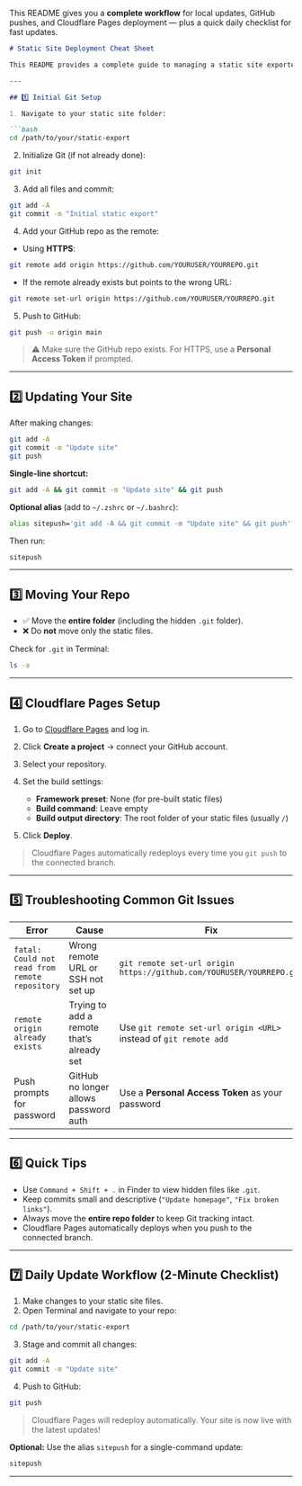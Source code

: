 This README gives you a **complete workflow** for local updates, GitHub pushes, and Cloudflare Pages deployment — plus a quick daily checklist for fast updates.

````markdown
# Static Site Deployment Cheat Sheet

This README provides a complete guide to managing a static site exported from WordPress, using GitHub for version control and Cloudflare Pages for hosting.

---

## 1️⃣ Initial Git Setup

1. Navigate to your static site folder:

```bash
cd /path/to/your/static-export
````

2. Initialize Git (if not already done):

```bash
git init
```

3. Add all files and commit:

```bash
git add -A
git commit -m "Initial static export"
```

4. Add your GitHub repo as the remote:

* Using **HTTPS**:

```bash
git remote add origin https://github.com/YOURUSER/YOURREPO.git
```

* If the remote already exists but points to the wrong URL:

```bash
git remote set-url origin https://github.com/YOURUSER/YOURREPO.git
```

5. Push to GitHub:

```bash
git push -u origin main
```

> ⚠️ Make sure the GitHub repo exists. For HTTPS, use a **Personal Access Token** if prompted.

---

## 2️⃣ Updating Your Site

After making changes:

```bash
git add -A
git commit -m "Update site"
git push
```

**Single-line shortcut:**

```bash
git add -A && git commit -m "Update site" && git push
```

**Optional alias** (add to `~/.zshrc` or `~/.bashrc`):

```bash
alias sitepush='git add -A && git commit -m "Update site" && git push'
```

Then run:

```bash
sitepush
```

---

## 3️⃣ Moving Your Repo

* ✅ Move the **entire folder** (including the hidden `.git` folder).
* ❌ Do **not** move only the static files.

Check for `.git` in Terminal:

```bash
ls -a
```

---

## 4️⃣ Cloudflare Pages Setup

1. Go to [Cloudflare Pages](https://pages.cloudflare.com/) and log in.
2. Click **Create a project** → connect your GitHub account.
3. Select your repository.
4. Set the build settings:

   * **Framework preset**: None (for pre-built static files)
   * **Build command**: Leave empty
   * **Build output directory**: The root folder of your static files (usually `/`)
5. Click **Deploy**.

> Cloudflare Pages automatically redeploys every time you `git push` to the connected branch.

---

## 5️⃣ Troubleshooting Common Git Issues

| Error                                          | Cause                                     | Fix                                                                  |
| ---------------------------------------------- | ----------------------------------------- | -------------------------------------------------------------------- |
| `fatal: Could not read from remote repository` | Wrong remote URL or SSH not set up        | `git remote set-url origin https://github.com/YOURUSER/YOURREPO.git` |
| `remote origin already exists`                 | Trying to add a remote that’s already set | Use `git remote set-url origin <URL>` instead of `git remote add`    |
| Push prompts for password                      | GitHub no longer allows password auth     | Use a **Personal Access Token** as your password                     |

---

## 6️⃣ Quick Tips

* Use `Command + Shift + .` in Finder to view hidden files like `.git`.
* Keep commits small and descriptive (`"Update homepage"`, `"Fix broken links"`).
* Always move the **entire repo folder** to keep Git tracking intact.
* Cloudflare Pages automatically deploys when you push to the connected branch.

---

## 7️⃣ Daily Update Workflow (2-Minute Checklist)

1. Make changes to your static site files.
2. Open Terminal and navigate to your repo:

```bash
cd /path/to/your/static-export
```

3. Stage and commit all changes:

```bash
git add -A
git commit -m "Update site"
```

4. Push to GitHub:

```bash
git push
```

> Cloudflare Pages will redeploy automatically. Your site is now live with the latest updates!

**Optional:** Use the alias `sitepush` for a single-command update:

```bash
sitepush
```

---

```
